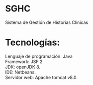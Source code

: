 # SGHC
Sistema de Gestión de Historias Clinicas

# Tecnologías:
Lenguaje de programación: Java </br>
Framework: JSF 2. </br>
JDK: openJDK 8. </br>
IDE: Netbeans. </br>
Servidor web: Apache tomcat v8.0. </br>
